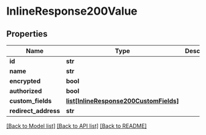# InlineResponse200Value

## Properties
Name | Type | Description | Notes
------------ | ------------- | ------------- | -------------
**id** | **str** |  | [optional] 
**name** | **str** |  | [optional] 
**encrypted** | **bool** |  | [optional] 
**authorized** | **bool** |  | [optional] 
**custom_fields** | [**list[InlineResponse200CustomFields]**](InlineResponse200CustomFields.md) |  | [optional] 
**redirect_address** | **str** |  | [optional] 

[[Back to Model list]](../README.md#documentation-for-models) [[Back to API list]](../README.md#documentation-for-api-endpoints) [[Back to README]](../README.md)

